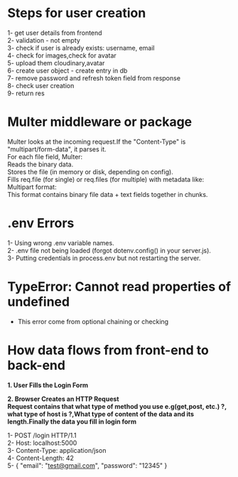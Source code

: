 # Steps for user creation

1- get user details from frontend <br>
2- validation - not empty <br>
3- check if user is already exists: username, email <br>
4- check for images,check for avatar <br>
5- upload them cloudinary,avatar <br>
6- create user object - create entry in db <br>
7- remove password and refresh token field from response <br>
8- check user creation <br>
9- return res <br>

# Multer middleware or package

Multer looks at the incoming request.If the "Content-Type" is "multipart/form-data", it parses it.
<br>
For each file field, Multer:
<br>
Reads the binary data.
<br>
Stores the file (in memory or disk, depending on config).
<br>
Fills req.file (for single) or req.files (for multiple) with metadata like:
<br>
Multipart format:
<br>
This format contains binary file data + text fields together in chunks.

# .env Errors

1- Using wrong .env variable names.
<br>
2- .env file not being loaded (forgot dotenv.config() in your server.js).
<br>
3- Putting credentials in process.env but not restarting the server.

# TypeError: Cannot read properties of undefined

- This error come from optional chaining or checking

# How data flows from front-end to back-end

<b>1. User Fills the Login Form</b><br>

<b>2. Browser Creates an HTTP Request</b><br>
<b>Request contains that what type of method you use e.g(get,post, etc.) ?, what type of host is ?,What type of content of the data and its length.Finally the data you fill in login form</b><br>

1- POST /login HTTP/1.1<br>
2- Host: localhost:5000<br>
3- Content-Type: application/json<br>
4- Content-Length: 42<br>
5- {
"email": "test@gmail.com",
"password": "12345"
}
